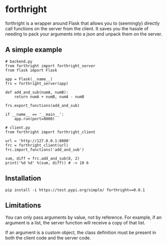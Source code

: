 
# forthright

forthright is a wrapper around Flask that allows you to (seemingly) directly call functions on the server from the client. It saves you the hassle of needing to pack your arguments into a json and unpack them on the server. 


## A simple example
```
# backend.py
from forthright import forthright_server
from flask import Flask

app = Flask(__name__)
frs = forthright_server(app)

def add_and_sub(numA, numB):
    return numA + numB, numA - numB

frs.export_functions(add_and_sub)

if __name__ == '__main__':
    app.run(port=8000)
```

```
# client.py
from forthright import forthright_client

url = 'http://127.0.0.1:8000'
frc = forthright_client(url)
frc.import_functions('add_and_sub')

sum, diff = frc.add_and_sub(8, 2)
print('%d %d' %(sum, diff)) # -> 10 6
```

## Installation

`pip install -i https://test.pypi.org/simple/ forthright==0.0.1`

## Limitations

You can only pass arguments by value, not by reference. For example, if an argument is a list, the server function will receive a copy of that list. 

If an argument is a custom object, the class definition must be present in both the client code and the server code. 

